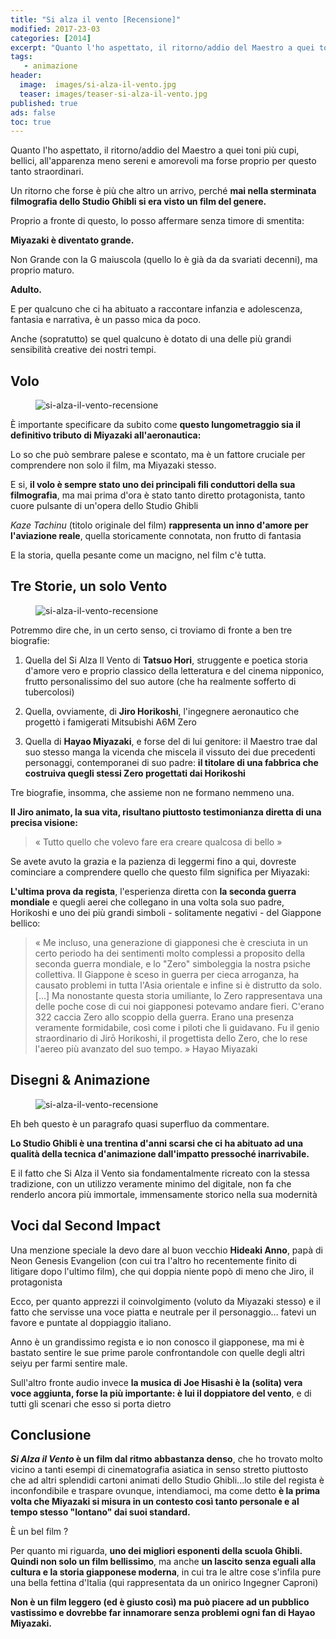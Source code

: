 ```yaml
---
title: "Si alza il vento [Recensione]"
modified: 2017-23-03
categories: [2014]
excerpt: "Quanto l'ho aspettato, il ritorno/addio del Maestro a quei toni più cupi, bellici, all'apparenza meno sereni e amorevoli ma forse proprio per questo tanto straordinari...."
tags: 
   - animazione
header:  
  image:  images/si-alza-il-vento.jpg
  teaser: images/teaser-si-alza-il-vento.jpg
published: true
ads: false
toc: true
---
```


Quanto l'ho aspettato, il ritorno/addio del Maestro a quei toni più cupi, bellici, all'apparenza meno sereni e amorevoli ma forse proprio per questo tanto straordinari.

Un ritorno che forse è più che altro un arrivo, perché **mai nella sterminata filmografia dello Studio Ghibli si era visto un film del genere.**

Proprio a fronte di questo, lo posso affermare senza timore di smentita: 

**Miyazaki è diventato grande.**

Non Grande con la G maiuscola (quello lo è già da da svariati decenni), ma proprio maturo. 

**Adulto.**

E per qualcuno che ci ha abituato a raccontare infanzia e adolescenza, fantasia e narrativa, è un passo mica da poco.

Anche (sopratutto) se quel qualcuno è dotato di una delle più grandi sensibilità creative dei nostri tempi.

## Volo

<figure>
	<img src='https://2.bp.blogspot.com/-w19R-F4jCD4/VGSPgoF1dpI/AAAAAAAAK98/PRDeO4cZ0jk/s1600/shot0005.png' alt='si-alza-il-vento-recensione'>
</figure>

È importante specificare da subito come **questo lungometraggio sia il definitivo tributo di Miyazaki all'aeronautica:**

Lo so che può sembrare palese e scontato, ma è un fattore cruciale per comprendere non solo il film, ma Miyazaki stesso.

E si, **il volo è sempre stato uno dei principali fili conduttori della sua filmografia**, ma mai prima d'ora è stato tanto diretto protagonista, tanto cuore pulsante di un'opera dello Studio Ghibli

_Kaze Tachinu_ (titolo originale del film) **rappresenta un inno d'amore per l'aviazione reale**, quella storicamente connotata, non frutto di fantasia

E la storia, quella pesante come un macigno, nel film c'è tutta. 

## Tre Storie, un solo Vento

<figure>
	<img src='https://1.bp.blogspot.com/-swie_7ZWi0U/VGSPyJg3obI/AAAAAAAAK-E/wHXgiJHyRK0/s1600/kaz1.jpg' alt='si-alza-il-vento-recensione'>
</figure>

Potremmo dire che, in un certo senso, ci troviamo di fronte a ben tre biografie:  

1. Quella del Si Alza Il Vento di **Tatsuo Hori**, struggente e poetica storia d'amore vero e proprio classico della letteratura e del cinema nipponico, frutto personalissimo del suo autore (che ha realmente sofferto di tubercolosi) 

2. Quella, ovviamente, di **Jiro Horikoshi**, l'ingegnere aeronautico che progettò i famigerati Mitsubishi A6M Zero

3. Quella di **Hayao Miyazaki**, e forse del di lui genitore: il Maestro trae dal suo stesso manga la vicenda che miscela il vissuto dei due precedenti personaggi, contemporanei di suo padre: **il titolare di una fabbrica che costruiva quegli stessi Zero progettati dai Horikoshi**

Tre biografie, insomma, che assieme non ne formano nemmeno una.

**Il Jiro animato, la sua vita, risultano piuttosto testimonianza diretta di una precisa visione:**

> « Tutto quello che volevo fare era creare qualcosa di bello »

Se avete avuto la grazia e la pazienza di leggermi fino a qui, dovreste cominciare a comprendere quello che questo film significa per Miyazaki:

**L'ultima prova da regista**, l'esperienza diretta con **la seconda guerra mondiale** e quegli aerei che collegano in una volta sola suo padre, Horikoshi e uno dei più grandi simboli - solitamente negativi - del Giappone bellico:

> « Me incluso, una generazione di giapponesi che è cresciuta in un certo periodo ha dei sentimenti molto complessi a proposito della seconda guerra mondiale, e lo "Zero" simboleggia la nostra psiche collettiva. Il Giappone è sceso in guerra per cieca arroganza, ha causato problemi in tutta l'Asia orientale e infine si è distrutto da solo. [...] Ma nonostante questa storia umiliante, lo Zero rappresentava una delle poche cose di cui noi giapponesi potevamo andare fieri. C'erano 322 caccia Zero allo scoppio della guerra. Erano una presenza veramente formidabile, così come i piloti che li guidavano. Fu il genio straordinario di Jirō Horikoshi, il progettista dello Zero, che lo rese l'aereo più avanzato del suo tempo. » Hayao Miyazaki

## Disegni & Animazione

<figure>
	<img src='https://4.bp.blogspot.com/-LCUPy--LT6I/VGSQfSzCiOI/AAAAAAAAK-M/TmMgYbMw5zw/s1600/shot0001.png' alt='si-alza-il-vento-recensione'>
</figure>

Eh beh questo è un paragrafo quasi superfluo da commentare.

**Lo Studio Ghibli è una trentina d'anni scarsi che ci ha abituato ad una qualità della tecnica d'animazione dall'impatto pressoché inarrivabile.**

E il fatto che Si Alza il Vento sia fondamentalmente ricreato con la stessa tradizione, con un utilizzo veramente minimo del digitale, non fa che renderlo ancora più immortale, immensamente storico nella sua modernità

## Voci dal Second Impact

Una menzione speciale la devo dare al buon vecchio **Hideaki Anno**, papà di Neon Genesis Evangelion (con cui tra l'altro ho recentemente finito di litigare dopo l'ultimo film), che qui doppia niente popò di meno che Jiro, il protagonista

Ecco, per quanto apprezzi il coinvolgimento (voluto da Miyazaki stesso) e il fatto che servisse una voce piatta e neutrale per il personaggio... fatevi un favore e puntate al doppiaggio italiano.

Anno è un grandissimo regista e io non conosco il giapponese, ma mi è bastato sentire le sue prime parole confrontandole con quelle degli altri seiyu per farmi sentire male.

Sull'altro fronte audio invece **la musica di Joe Hisashi è la (solita) vera voce aggiunta, forse la più importante: è lui il doppiatore del vento**, e di tutti gli scenari che esso si porta dietro

## Conclusione

**_Si Alza il Vento_ è un film dal ritmo abbastanza denso**, che ho trovato molto vicino a tanti esempi di cinematografia asiatica in senso stretto piuttosto che ad altri splendidi cartoni animati dello Studio Ghibli...lo stile del regista è inconfondibile e traspare ovunque, intendiamoci, ma come detto **è la prima volta che Miyazaki si misura in un contesto così tanto personale e al tempo stesso "lontano" dai suoi standard.**

È un bel film ?

Per quanto mi riguarda, **uno dei migliori esponenti della scuola Ghibli. Quindi non solo un film bellissimo**, ma anche **un lascito senza eguali alla cultura e la storia giapponese moderna**, in cui tra le altre cose s'infila pure una bella fettina d'Italia (qui rappresentata da un onirico Ingegner Caproni)

**Non è un film leggero (ed è giusto così) ma può piacere ad un pubblico vastissimo e dovrebbe far innamorare senza problemi ogni fan di Hayao Miyazaki.**
